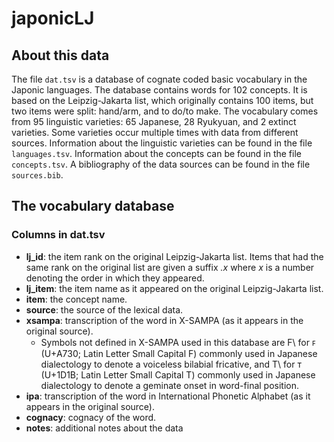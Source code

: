 # japonicLJ

## About this data

The file `dat.tsv` is a database of cognate coded basic vocabulary in the Japonic languages. The database contains words for 102 concepts. It is based on the Leipzig-Jakarta list, which originally contains 100 items, but two items were split: hand/arm, and to do/to make. The vocabulary comes from 95 linguistic varieties: 65 Japanese, 28 Ryukyuan, and 2 extinct varieties. Some varieties occur multiple times with data from different sources. Information about the linguistic varieties can be found in the file `languages.tsv`. Information about the concepts can be found in the file `concepts.tsv`. A bibliography of the data sources can be found in the file `sources.bib`.

## The vocabulary database

### Columns in dat.tsv

- **lj_id**: the item rank on the original Leipzig-Jakarta list. Items that had the same rank on the original list are given a suffix *.x* where *x* is a number denoting the order in which they appeared. 
- **lj_item**: the item name as it appeared on the original Leipzig-Jakarta list.
- **item**: the concept name.
- **source**: the source of the lexical data.
- **xsampa**: transcription of the word in X-SAMPA (as it appears in the original source).
  - Symbols not defined in X-SAMPA used in this database are F\ for ꜰ (U+A730; Latin Letter Small Capital F) commonly used in Japanese dialectology to denote a voiceless bilabial fricative, and T\ for ᴛ (U+1D1B; Latin Letter Small Capital T) commonly used in Japanese dialectology to denote a geminate onset in word-final position.
- **ipa**: transcription of the word in International Phonetic Alphabet (as it appears in the original source).
- **cognacy**: cognacy of the word. 
- **notes**: additional notes about the data
